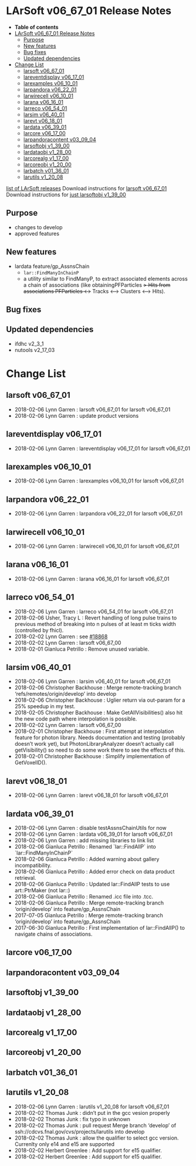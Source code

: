 LArSoft v06_67_01 Release Notes
======================================================================

-   **Table of contents**
-   [LArSoft v06_67_01 Release Notes](#LArSoft-v06_67_01-Release-Notes)
    -   [Purpose](#Purpose)
    -   [New features](#New-features)
    -   [Bug fixes](#Bug-fixes)
    -   [Updated dependencies](#Updated-dependencies)
-   [Change List](#Change-List)
    -   [larsoft v06_67_01](#larsoft-v06_67_01)
    -   [lareventdisplay v06_17_01](#lareventdisplay-v06_17_01)
    -   [larexamples v06_10_01](#larexamples-v06_10_01)
    -   [larpandora v06_22_01](#larpandora-v06_22_01)
    -   [larwirecell v06_10_01](#larwirecell-v06_10_01)
    -   [larana v06_16_01](#larana-v06_16_01)
    -   [larreco v06_54_01](#larreco-v06_54_01)
    -   [larsim v06_40_01](#larsim-v06_40_01)
    -   [larevt v06_18_01](#larevt-v06_18_01)
    -   [lardata v06_39_01](#lardata-v06_39_01)
    -   [larcore v06_17_00](#larcore-v06_17_00)
    -   [larpandoracontent v03_09_04](#larpandoracontent-v03_09_04)
    -   [larsoftobj v1_39_00](#larsoftobj-v1_39_00)
    -   [lardataobj v1_28_00](#lardataobj-v1_28_00)
    -   [larcorealg v1_17_00](#larcorealg-v1_17_00)
    -   [larcoreobj v1_20_00](#larcoreobj-v1_20_00)
    -   [larbatch v01_36_01](#larbatch-v01_36_01)
    -   [larutils v1_20_08](#larutils-v1_20_08)

[list of LArSoft releases](LArSoft_release_list)
Download instructions for [larsoft v06_67_01](http://scisoft.fnal.gov/scisoft/bundles/larsoft/v06_67_01/larsoft-v06_67_01.html)
Download instructions for [just larsoftobj v1_39_00](http://scisoft.fnal.gov/scisoft/bundles/larsoftobj/v1_39_00/larsoftobj-v1_39_00.html)

Purpose
--------------------

-   changes to develop
-   approved features

New features
------------------------------

-   lardata feature/gp_AssnsChain
    -   `lar::FindManyInChainP`
    -   a utility similar to FindManyP, to extract associated elements across a chain of associations (like obtainingPFParticles ~~\> Hits from associations PFParticles \<-~~\> Tracks \<–\> Clusters \<–\> Hits).

Bug fixes
------------------------

Updated dependencies
----------------------------------------------

-   ifdhc v2_3_1
-   nutools v2_17_03

Change List
============================

larsoft v06_67_01
------------------------------------------

-   2018-02-06 Lynn Garren : larsoft v06_67_01 for larsoft v06_67_01
-   2018-02-06 Lynn Garren : update product versions

lareventdisplay v06_17_01
----------------------------------------------------------

-   2018-02-06 Lynn Garren : lareventdisplay v06_17_01 for larsoft v06_67_01

larexamples v06_10_01
--------------------------------------------------

-   2018-02-06 Lynn Garren : larexamples v06_10_01 for larsoft v06_67_01

larpandora v06_22_01
------------------------------------------------

-   2018-02-06 Lynn Garren : larpandora v06_22_01 for larsoft v06_67_01

larwirecell v06_10_01
--------------------------------------------------

-   2018-02-06 Lynn Garren : larwirecell v06_10_01 for larsoft v06_67_01

larana v06_16_01
----------------------------------------

-   2018-02-06 Lynn Garren : larana v06_16_01 for larsoft v06_67_01

larreco v06_54_01
------------------------------------------

-   2018-02-06 Lynn Garren : larreco v06_54_01 for larsoft v06_67_01
-   2018-02-06 Usher, Tracy L : Revert handling of long pulse trains to previous method of breaking into n pulses of at least m ticks width (controlled by fhicl).
-   2018-02-02 Lynn Garren : see [\#18868](/redmine/issues/18868 "Bug: new warning from gcc 6.4.0 in larreco TrackFinder (Resolved)")
-   2018-02-02 Lynn Garren : larsoft v06_67_00
-   2018-02-01 Gianluca Petrillo : Remove unused variable.

larsim v06_40_01
----------------------------------------

-   2018-02-06 Lynn Garren : larsim v06_40_01 for larsoft v06_67_01
-   2018-02-06 Christopher Backhouse : Merge remote-tracking branch ‘refs/remotes/origin/develop’ into develop
-   2018-02-06 Christopher Backhouse : Uglier return via out-param for a 25% speedup in my test.
-   2018-02-05 Christopher Backhouse : Make GetAllVisibilities() also hit the new code path where interpolation is possible.
-   2018-02-02 Lynn Garren : larsoft v06_67_00
-   2018-02-01 Christopher Backhouse : First attempt at interpolation feature for photon library. Needs documentation and testing (probably doesn’t work yet), but PhotonLibraryAnalyzer doesn’t actually call getVisibility() so need to do some work there to see the effects of this.
-   2018-02-01 Christopher Backhouse : Simplify implementation of GetVoxelID().

larevt v06_18_01
----------------------------------------

-   2018-02-06 Lynn Garren : larevt v06_18_01 for larsoft v06_67_01

lardata v06_39_01
------------------------------------------

-   2018-02-06 Lynn Garren : disable testAssnsChainUtils for now
-   2018-02-06 Lynn Garren : lardata v06_39_01 for larsoft v06_67_01
-   2018-02-06 Lynn Garren : add missing libraries to link list
-   2018-02-06 Gianluca Petrillo : Renamed \`lar::FindAllP\` into \`lar::FindManyInChainP\`
-   2018-02-06 Gianluca Petrillo : Added warning about gallery incompatibility.
-   2018-02-06 Gianluca Petrillo : Added error check on data product retrieval.
-   2018-02-06 Gianluca Petrillo : Updated lar::FindAllP tests to use art::PtrMaker (not lar::)
-   2018-02-06 Gianluca Petrillo : Renamed .icc file into .tcc.
-   2018-02-06 Gianluca Petrillo : Merge remote-tracking branch ‘origin/develop’ into feature/gp_AssnsChain
-   2017-07-05 Gianluca Petrillo : Merge remote-tracking branch ‘origin/develop’ into feature/gp_AssnsChain
-   2017-06-30 Gianluca Petrillo : First implementation of lar::FindAllP() to navigate chains of associations.

larcore v06_17_00
------------------------------------------

larpandoracontent v03_09_04
--------------------------------------------------------------

larsoftobj v1_39_00
----------------------------------------------

lardataobj v1_28_00
----------------------------------------------

larcorealg v1_17_00
----------------------------------------------

larcoreobj v1_20_00
----------------------------------------------

larbatch v01_36_01
--------------------------------------------

larutils v1_20_08
------------------------------------------

-   2018-02-06 Lynn Garren : larutils v1_20_08 for larsoft v06_67_01
-   2018-02-02 Thomas Junk : didn’t put in the gcc vesion properly
-   2018-02-02 Thomas Junk : fix typo in unknown
-   2018-02-02 Thomas Junk : pull request Merge branch ‘develop’ of ssh://cdcvs.fnal.gov/cvs/projects/larutils into develop
-   2018-02-02 Thomas Junk : allow the qualifier to select gcc version. Currenlty only e14 and e15 are supported
-   2018-02-02 Herbert Greenlee : Add support for e15 qualifier.
-   2018-02-02 Herbert Greenlee : Add support for e15 qualifier.
